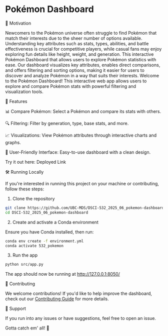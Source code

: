 # Pokémon Dashboard

🚀 Motivation

Newcomers to the Pokémon universe often struggle to find Pokémon that match their interests due to the sheer number of options available. Understanding key attributes such as stats, types, abilities, and battle effectiveness is crucial for competitive players, while casual fans may enjoy exploring fun details like height, weight, and generation. This interactive Pokémon Dashboard that allows users to explore Pokémon statistics with ease. Our dashboard visualizes key attributes, enables direct comparisons, and offers filtering and sorting options, making it easier for users to discover and analyze Pokémon in a way that suits their interests.
Welcome to the Pokémon Dashboard! This interactive web app allows users to explore and compare Pokémon stats with powerful filtering and visualization tools.

🌟 Features

📊 Compare Pokémon: Select a Pokémon and compare its stats with others.

🔍 Filtering: Filter by generation, type, base stats, and more.

📈 Visualizations: View Pokémon attributes through interactive charts and graphs.

🎯 User-Friendly Interface: Easy-to-use dashboard with a clean design.

Try it out here: Deployed Link

🛠️ Running Locally

If you're interested in running this project on your machine or contributing, follow these steps:

1. Clone the repository

```sh
git clone https://github.com/UBC-MDS/DSCI-532_2025_06_pokemon-dashboard.git
cd DSCI-532_2025_06_pokemon-dashboard
```

2. Create and activate a Conda environment

Ensure you have Conda installed, then run:
```sh
conda env create -f environment.yml
conda activate 532_pokemon
```

3. Run the app

```sh
python src/app.py
```

The app should now be running at http://127.0.0.1:8050/

🤝 Contributing

We welcome contributions! If you'd like to help improve the dashboard, check out our [Contributing Guide](https://github.com/UBC-MDS/DSCI-532_2025_06_pokemon-dashboard/blob/main/CONTRIBUTING.md) for more details.

📩 Support

If you run into any issues or have suggestions, feel free to open an issue.

Gotta catch em' all! 🎉
